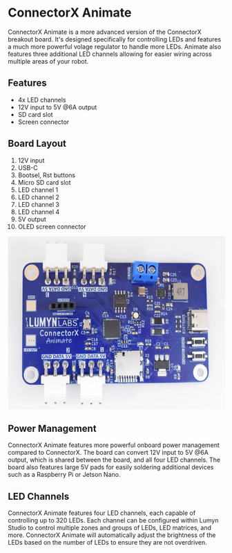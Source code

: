 # ConnectorX Animate

ConnectorX Animate is a more advanced version of the ConnectorX breakout board. It's designed specifically for controlling LEDs and features a much more powerful volage regulator to handle more LEDs. Animate also features three additional LED channels allowing for easier wiring across multiple areas of your robot.

## Features

- 4x LED channels
- 12V input to 5V @6A output
- SD card slot
- Screen connector

## Board Layout

1. 12V input
2. USB-C
3. Bootsel, Rst buttons
4. Micro SD card slot
5. LED channel 1
6. LED channel 2
7. LED channel 3
8. LED channel 4
9. 5V output
10. OLED screen connector

<img src="/assets/connectorx-animate.png" alt="ConnectorX Animate" height="400px"/>

## Power Management

ConnectorX Animate features more powerful onboard power management compared to ConnectorX. The board can convert 12V input to 5V @6A output, which is shared between the board, and all four LED channels. The board also features large 5V pads for easily soldering additional devices such as a Raspberry Pi or Jetson Nano.

## LED Channels

ConnectorX Animate features four LED channels, each capable of controlling up to 320 LEDs. Each channel can be configured within Lumyn Studio to control multiple zones and groups of LEDs, LED matrices, and more. ConnectorX Animate will automatically adjust the brightness of the LEDs based on the number of LEDs to ensure they are not overdriven.